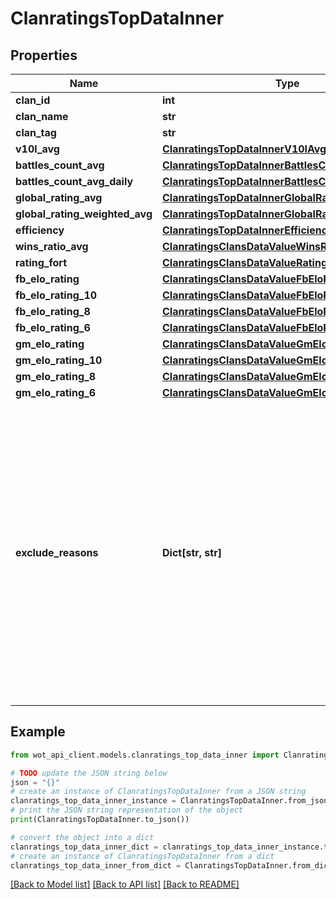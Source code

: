 # ClanratingsTopDataInner


## Properties

Name | Type | Description | Notes
------------ | ------------- | ------------- | -------------
**clan_id** | **int** | Clan ID | 
**clan_name** | **str** | Clan name | 
**clan_tag** | **str** | Clan tag | 
**v10l_avg** | [**ClanratingsTopDataInnerV10lAvg**](ClanratingsTopDataInnerV10lAvg.md) |  | 
**battles_count_avg** | [**ClanratingsTopDataInnerBattlesCountAvg**](ClanratingsTopDataInnerBattlesCountAvg.md) |  | 
**battles_count_avg_daily** | [**ClanratingsTopDataInnerBattlesCountAvgDaily**](ClanratingsTopDataInnerBattlesCountAvgDaily.md) |  | 
**global_rating_avg** | [**ClanratingsTopDataInnerGlobalRatingAvg**](ClanratingsTopDataInnerGlobalRatingAvg.md) |  | 
**global_rating_weighted_avg** | [**ClanratingsTopDataInnerGlobalRatingWeightedAvg**](ClanratingsTopDataInnerGlobalRatingWeightedAvg.md) |  | 
**efficiency** | [**ClanratingsTopDataInnerEfficiency**](ClanratingsTopDataInnerEfficiency.md) |  | 
**wins_ratio_avg** | [**ClanratingsClansDataValueWinsRatioAvg**](ClanratingsClansDataValueWinsRatioAvg.md) |  | 
**rating_fort** | [**ClanratingsClansDataValueRatingFort**](ClanratingsClansDataValueRatingFort.md) |  | 
**fb_elo_rating** | [**ClanratingsClansDataValueFbEloRating**](ClanratingsClansDataValueFbEloRating.md) |  | 
**fb_elo_rating_10** | [**ClanratingsClansDataValueFbEloRating10**](ClanratingsClansDataValueFbEloRating10.md) |  | 
**fb_elo_rating_8** | [**ClanratingsClansDataValueFbEloRating8**](ClanratingsClansDataValueFbEloRating8.md) |  | 
**fb_elo_rating_6** | [**ClanratingsClansDataValueFbEloRating6**](ClanratingsClansDataValueFbEloRating6.md) |  | 
**gm_elo_rating** | [**ClanratingsClansDataValueGmEloRating**](ClanratingsClansDataValueGmEloRating.md) |  | 
**gm_elo_rating_10** | [**ClanratingsClansDataValueGmEloRating10**](ClanratingsClansDataValueGmEloRating10.md) |  | 
**gm_elo_rating_8** | [**ClanratingsClansDataValueGmEloRating8**](ClanratingsClansDataValueGmEloRating8.md) |  | 
**gm_elo_rating_6** | [**ClanratingsClansDataValueGmEloRating6**](ClanratingsClansDataValueGmEloRating6.md) |  | 
**exclude_reasons** | **Dict[str, str]** | Reasons why specified rating categories were not calculated. Contains data in \&quot;key-value\&quot; format, where the key is category name and the value is reason.  Possible reasons:   * inactivity - Inactivity for 28 days  * newbies_measure - Under 10 members in the clan  * limits - Rank conditions not met  * blocked - Clan blocked  * other - Technical reasons | 

## Example

```python
from wot_api_client.models.clanratings_top_data_inner import ClanratingsTopDataInner

# TODO update the JSON string below
json = "{}"
# create an instance of ClanratingsTopDataInner from a JSON string
clanratings_top_data_inner_instance = ClanratingsTopDataInner.from_json(json)
# print the JSON string representation of the object
print(ClanratingsTopDataInner.to_json())

# convert the object into a dict
clanratings_top_data_inner_dict = clanratings_top_data_inner_instance.to_dict()
# create an instance of ClanratingsTopDataInner from a dict
clanratings_top_data_inner_from_dict = ClanratingsTopDataInner.from_dict(clanratings_top_data_inner_dict)
```
[[Back to Model list]](../README.md#documentation-for-models) [[Back to API list]](../README.md#documentation-for-api-endpoints) [[Back to README]](../README.md)


